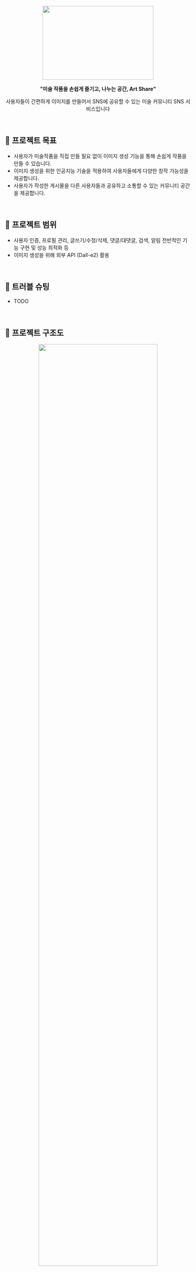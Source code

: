 
<p align="center"><img src="https://user-images.githubusercontent.com/66009926/222895759-f180cc99-b361-4fdc-9daf-f6bf889fcf6d.png" height="200px" width="300px"></p>

<div align = "center" > 
  <b> "미술 작품을 손쉽게 즐기고, 나누는 공간, Art Share" </b>
  <p/>
  <p> 사용자들이 간편하게 이미지를 만들어서 SNS에 공유할 수 있는 미술 커뮤니티 SNS 서비스입니다 </p>
</div>

<br/>

## **🚀 프로젝트 목표**

- 사용자가 미술작품을 직접 만들 필요 없이 이미지 생성 기능을 통해 손쉽게 작품을 만들 수 있습니다.
- 이미지 생성을 위한 인공지능 기술을 적용하여 사용자들에게 다양한 창작 가능성을 제공합니다.
- 사용자가 작성한 게시물을 다른 사용자들과 공유하고 소통할 수 있는 커뮤니티 공간을 제공합니다.

</br>

## **🚀 프로젝트 범위**

- 사용자 인증, 프로필 관리, 글쓰기/수정/삭제, 댓글/대댓글, 검색, 알림 전반적인 기능 구현 및 성능 최적화 등
- 이미지 생성을 위해 외부 API (Dall-e2) 활용

</br>

## 🚀 트러블 슈팅

- TODO


</br>

## 🚀 프로젝트 구조도
<p align="center"><img src="https://user-images.githubusercontent.com/66009926/222895748-ae61079e-8d7a-44aa-8e64-dbc9af682a25.jpg" width="80%"></p>

</br>

## 🚀 프로젝트 기술 스택
<p align="center"><img src="https://user-images.githubusercontent.com/66009926/222895746-0a2b3e89-09d2-496e-9ee4-16ad83140d49.jpg" width="80%"></p>

